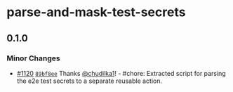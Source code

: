 # parse-and-mask-test-secrets

## 0.1.0

### Minor Changes

- [#1120](https://github.com/smartcontractkit/.github/pull/1120)
  [`89bf8ee`](https://github.com/smartcontractkit/.github/commit/89bf8ee37da05e844c18493b627c4372514d950f)
  Thanks [@chudilka1](https://github.com/chudilka1)! - #chore: Extracted script
  for parsing the e2e test secrets to a separate reusable action.
